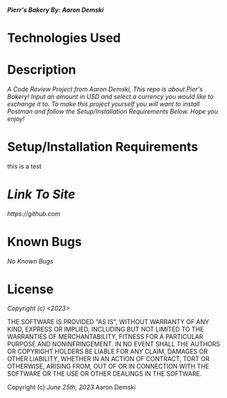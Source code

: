 #### _Pierr's Bakery By: Aaron Demski_

# Technologies Used



# Description

_A Code Review Project from Aaron Demski, This repo is about Pier's Bakery! Input an amount in USD and select a currency you would like to exchange it to. To make this project yourself you will want to install Postman and follow the Setup/Installation Requirements Below. Hope you enjoy!_


# Setup/Installation Requirements
this is a test

# _Link To Site_
 
_https://github.com_

# Known Bugs

_No Known Bugs_

# License

_Copyright (c) <2023> <Aaron Demski>_

THE SOFTWARE IS PROVIDED "AS IS", WITHOUT WARRANTY OF ANY KIND, EXPRESS OR
IMPLIED, INCLUDING BUT NOT LIMITED TO THE WARRANTIES OF MERCHANTABILITY,
FITNESS FOR A PARTICULAR PURPOSE AND NONINFRINGEMENT. IN NO EVENT SHALL THE
AUTHORS OR COPYRIGHT HOLDERS BE LIABLE FOR ANY CLAIM, DAMAGES OR OTHER
LIABILITY, WHETHER IN AN ACTION OF CONTRACT, TORT OR OTHERWISE, ARISING FROM,
OUT OF OR IN CONNECTION WITH THE SOFTWARE OR THE USE OR OTHER DEALINGS IN THE
SOFTWARE.

Copyright (c) _June 25th, 2023_ Aaron Demski